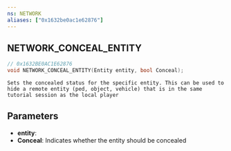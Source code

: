 ```yaml
---
ns: NETWORK
aliases: ["0x1632be0ac1e62876"]
---
```

## NETWORK_CONCEAL_ENTITY

```c
// 0x1632BE0AC1E62876
void NETWORK_CONCEAL_ENTITY(Entity entity, bool Conceal);
```

```
Sets the concealed status for the specific entity. This can be used to hide a remote entity (ped, object, vehicle) that is in the same tutorial session as the local player
```

## Parameters
* **entity**: 
* **Conceal**: Indicates whether the entity should be concealed

